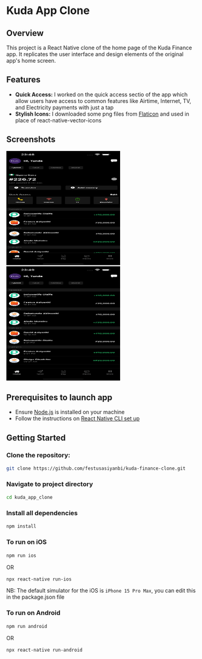 # Kuda App Clone

## Overview
This project is a React Native clone of the home page of the Kuda Finance app. It replicates the user interface and design elements of the original app's home screen.

## Features
- **Quick Access:** I worked on the quick access sectio of the app which allow users have access to common features like Airtime, Internet, TV, and Electricity payments with just a tap
- **Stylish Icons:** I downloaded some png files from [Flaticon](https://www.flaticon.com/) and used in place of react-native-vector-icons

## Screenshots
<img src="./assets/images/simulator.png" alt="screenshot" width="300" height="300">
<img src="./assets/images/simulator2.png" alt="screenshot" width="300" height="300">

## Prerequisites to launch app

- Ensure [Node.js](https://nodejs.org/en) is installed on your machine
- Follow the instructions on [React Native CLI set up](https://reactnative.dev/docs/environment-setup)

## Getting Started

### Clone the repository:
```bash
git clone https://github.com/festusasiyanbi/kuda-finance-clone.git
```

### Navigate to project directory
```bash
cd kuda_app_clone
```

### Install all dependencies
```bash
npm install
```

### To run on iOS
```bash
npm run ios
```

OR

```bash
npx react-native run-ios
```

NB: The default simulator for the iOS is `iPhone 15 Pro Max`, you can edit this in the package.json file

### To run on Android
```bash
npm run android
```

OR
```bash
npx react-native run-android
```

